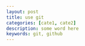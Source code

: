 ```yaml
---
layout: post
title: use git 
categories: [cate1, cate2]
description: some word here
keywords: git, github 
---
```



